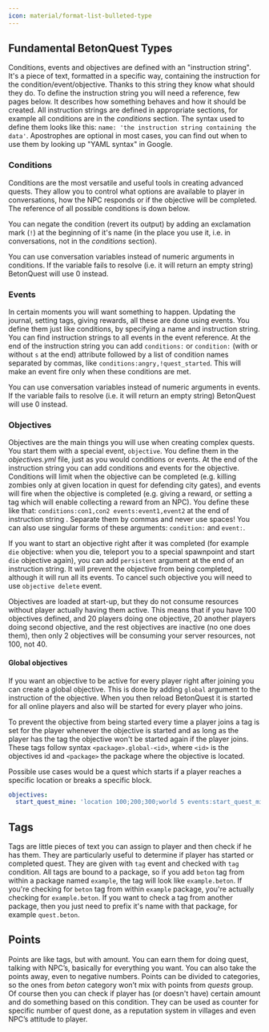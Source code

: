 ```yaml
---
icon: material/format-list-bulleted-type
---
```

## Fundamental BetonQuest Types

Conditions, events and objectives are defined with an "instruction string". It's a piece of text, formatted in a specific way, containing the instruction for the condition/event/objective. Thanks to this string they know what should they do. To define the instruction string you will need a reference, few pages below. It describes how something behaves and how it should be created. All instruction strings are defined in appropriate sections, for example all conditions are in the _conditions_ section. The syntax used to define them looks like this: `name: 'the instruction string containing the data'`. Apostrophes are optional in most cases, you can find out when to use them by looking up "YAML syntax" in Google.

### Conditions

Conditions are the most versatile and useful tools in creating advanced quests. They allow you to control what options are available to player in conversations, how the NPC responds or if the objective will be completed. The reference of all possible conditions is down below.

You can negate the condition (revert its output) by adding an exclamation mark (`!`) at the beginning of it's name (in the place you use it, i.e. in conversations, not in the _conditions_ section).

You can use conversation variables instead of numeric arguments in conditions. If the variable fails to resolve (i.e. it will return an empty string) BetonQuest will use 0 instead.

### Events

In certain moments you will want something to happen. Updating the journal, setting tags, giving rewards, all these are done using events. You define them just like conditions, by specifying a name and instruction string. You can find instruction strings to all events in the event reference. At the end of the instruction string you can add `conditions:` or `condition:` (with or without `s` at the end) attribute followed by a list of condition names separated by commas, like `conditions:angry,!quest_started`. This will make an event fire only when these conditions are met.

You can use conversation variables instead of numeric arguments in events. If the variable fails to resolve (i.e. it will return an empty string) BetonQuest will use 0 instead.

### Objectives

Objectives are the main things you will use when creating complex quests. You start them with a special
event, `objective`. You define them in the _objectives.yml_ file, just as you would conditions or events. At the end of
the instruction string you can add conditions and events for the objective. Conditions will limit when the objective can
be completed (e.g. killing zombies only at given location in quest for defending city gates), and events will fire when
the objective is completed (e.g. giving a reward, or setting a tag which will enable collecting a reward from an NPC).
You define these like that: `conditions:con1,con2 events:event1,event2` at the end of instruction string . Separate them
by commas and never use spaces! You can also use singular forms of these arguments: `condition:` and `event:`.

If you want to start an objective right after it was completed (for example `die` objective: when you die, teleport you
to a special spawnpoint and start `die` objective again), you can add `persistent` argument at the end of an instruction
string. It will prevent the objective from being completed, although it will run all its events. To cancel such
objective you will need to use `objective delete` event.

Objectives are loaded at start-up, but they do not consume resources without player actually having them active. This
means that if you have 100 objectives defined, and 20 players doing one objective, 20 another players doing second
objective, and the rest objectives are inactive (no one does them), then only 2 objectives will be consuming your server
resources, not 100, not 40.


#### Global objectives

If you want an objective to be active for every player right after joining you can create a global objective.
This is done by adding `global` argument to the instruction of the objective.
When you then reload BetonQuest it is started for all online players and also will be started for every player who joins.

To prevent the objective from being started every time a player joins a tag is set for the player whenever the objective
is started and as long as the player has the tag the objective won't be started again if the player joins.  
These tags follow syntax `<package>.global-<id>`, where `<id>` is the objectives id and `<package>` the package where
the objective is located.

Possible use cases would be a quest which starts if a player reaches a specific location or breaks a specific block.

```YAML title="Example"
objectives:
  start_quest_mine: 'location 100;200;300;world 5 events:start_quest_mine_folder {++global++}'
```

## Tags

Tags are little pieces of text you can assign to player and then check if he has them. They are particularly useful to determine if player has started or completed quest. They are given with `tag` event and checked with `tag` condition. All tags are bound to a package, so if you add `beton` tag from within a package named `example`, the tag will look like `example.beton`. If you're checking for `beton` tag from within `example` package, you're actually checking for `example.beton`. If you want to check a tag from another package, then you just need to prefix it's name with that package, for example `quest.beton`.

## Points

Points are like tags, but with amount. You can earn them for doing quest, talking with NPC’s, basically for everything you want. You can also take the points away, even to negative numbers. Points can be divided to categories, so the ones from _beton_ category won’t mix with points from _quests_ group. Of course then you can check if player has (or doesn't have) certain amount and do something based on this condition. They can be used as counter for specific number of quest done, as a reputation system in villages and even NPC’s attitude to player.
